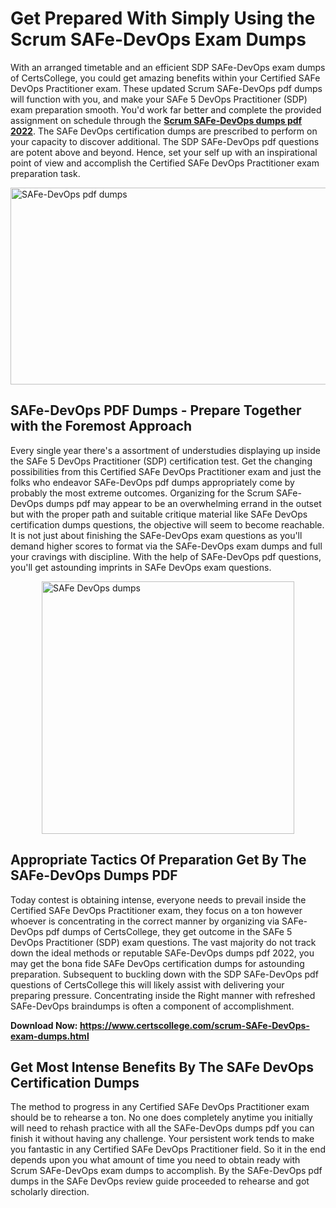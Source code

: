 <h1><strong>Get Prepared With Simply Using the Scrum SAFe-DevOps Exam Dumps&nbsp;</strong></h1>
<p><span style="font-weight: 400;">With an arranged timetable and an efficient SDP SAFe-DevOps exam dumps of CertsCollege, you could get amazing benefits within your Certified SAFe DevOps Practitioner exam. These updated Scrum SAFe-DevOps pdf dumps will function with you, and make your SAFe 5 DevOps Practitioner (SDP) exam preparation smooth. You'd work far better and complete the provided assignment on schedule through the <strong><a href="https://www.certscollege.com/scrum-SAFe-DevOps-exam-dumps.html">Scrum SAFe-DevOps dumps pdf 2022</a></strong>. The SAFe DevOps certification dumps are prescribed to perform on your capacity to discover additional. The SDP SAFe-DevOps pdf questions are potent above and beyond. Hence, set your self up with an inspirational point of view and accomplish the Certified SAFe DevOps Practitioner exam preparation task.&nbsp;</span></p>
<p><span style="font-weight: 400;"><img style="display: block; margin-left: auto; margin-right: auto;" src="https://i.ibb.co/CPDK3ps/Yellow-and-Blue-Initiative-Blog-Banner.png" alt="SAFe-DevOps pdf dumps" width="559" height="315" /></span></p>
<h2><strong>SAFe-DevOps PDF Dumps - Prepare Together with the Foremost Approach</strong></h2>
<p><span style="font-weight: 400;">Every single year there's a assortment of understudies displaying up inside the SAFe 5 DevOps Practitioner (SDP) certification test. Get the changing possibilities from this Certified SAFe DevOps Practitioner exam and just the folks who endeavor SAFe-DevOps pdf dumps appropriately come by probably the most extreme outcomes. Organizing for the Scrum SAFe-DevOps dumps pdf may appear to be an overwhelming errand in the outset but with the proper path and suitable critique material like SAFe DevOps certification dumps questions, the objective will seem to become reachable. It is not just about finishing the SAFe-DevOps exam questions as you'll demand higher scores to format via the SAFe-DevOps exam dumps and full your cravings with discipline. With the help of SAFe-DevOps pdf questions, you'll get astounding imprints in SAFe DevOps exam questions.</span></p>
<p><span style="font-weight: 400;"><a href="https://tinyurl.com/wmdktvk8"><img style="display: block; margin-left: auto; margin-right: auto;" src="https://i.ibb.co/9tMrhdY/Teacher-Appreciation-Invitation.png" alt="SAFe DevOps dumps " width="404" height="404" /></a></span></p>
<h2><strong>Appropriate Tactics Of Preparation Get By The SAFe-DevOps Dumps PDF</strong></h2>
<p><span style="font-weight: 400;">Today contest is obtaining intense, everyone needs to prevail inside the Certified SAFe DevOps Practitioner exam, they focus on a ton however whoever is concentrating in the correct manner by organizing via SAFe-DevOps pdf dumps of CertsCollege, they get outcome in the SAFe 5 DevOps Practitioner (SDP) exam questions. The vast majority do not track down the ideal methods or reputable SAFe-DevOps dumps pdf 2022, you may get the bona fide SAFe DevOps certification dumps for astounding preparation. Subsequent to buckling down with the SDP SAFe-DevOps pdf questions of CertsCollege this will likely assist with delivering your preparing pressure. Concentrating inside the Right manner with refreshed SAFe-DevOps braindumps is often a component of accomplishment.</span></p>
<p><span style="font-weight: 400;"><strong>Download Now: <a href="https://www.certscollege.com/scrum-SAFe-DevOps-exam-dumps.html">https://www.certscollege.com/scrum-SAFe-DevOps-exam-dumps.html</a></strong></span></p>
<h2><strong>Get Most Intense Benefits By The SAFe DevOps Certification Dumps</strong></h2>
<p><span style="font-weight: 400;">The method to progress in any Certified SAFe DevOps Practitioner exam should be to rehearse a ton. No one does completely anytime you initially will need to rehash practice with all the SAFe-DevOps dumps pdf you can finish it without having any challenge. Your persistent work tends to make you fantastic in any Certified SAFe DevOps Practitioner field. So it in the end depends upon you what amount of time you need to obtain ready with Scrum SAFe-DevOps exam dumps to accomplish. By the SAFe-DevOps pdf dumps in the SAFe DevOps review guide proceeded to rehearse and got scholarly direction.</span></p>
